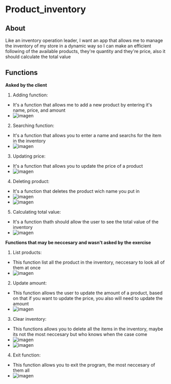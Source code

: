 # Product_inventory
## About
Like an inventory operation leader, I want an app that allows me to manage the inventory of my store in a dynamic way so I can make an efficient following of the available products, they're quantity and they're price, also it should calculate the total value

## Functions

**Asked by the client**
1. Adding function:
- It's a function that allows me to add a new product by entering it's name, price, and amount
- ![imagen](https://github.com/user-attachments/assets/0d69caf2-b051-4cd1-9da1-d6fc1c589fba)


2. Searching function:
- It's a function that allows you to enter a name and searchs for the item in the inventory
- ![imagen](https://github.com/user-attachments/assets/db027b06-b16e-4566-bb79-aa322e07f825)


3. Updating price:
- It's a function that allows you to update the price of a product
- ![imagen](https://github.com/user-attachments/assets/b466f2f7-b7f3-41e5-b8cf-cd77ea4d9b48)

4. Deleting product:
- It's a function that deletes the product wich name you put in
- ![imagen](https://github.com/user-attachments/assets/50d69e77-7724-459f-b9a3-af47018f03cd)
- ![imagen](https://github.com/user-attachments/assets/901202e5-8d2c-46dd-93b8-30f1a4a6c86f)


5. Calculating total value:
- It's a function thath should allow the user to see the total value of the inventory
- ![imagen](https://github.com/user-attachments/assets/2a5f6de4-f933-413d-899e-19a46e9d992f)


**Functions that may be neccesary and wasn't asked by the exercise**
1. List products:
- This function list all the product in the inventory, neccesary to look all of them at once
- ![imagen](https://github.com/user-attachments/assets/8d214579-4f6d-4f91-ad8a-dbc70480721e)

2. Update amount:
- This function allows the user to update the amount of a product, based on that if you want to update the price, you also will need to update the amount
- ![imagen](https://github.com/user-attachments/assets/40e9dd87-bfc1-4a63-a315-a7b147b978b4)

3. Clear inventory:
- This functions allows you to delete all the items in the inventory, maybe its not the most neccesary but who knows when the case come
- ![imagen](https://github.com/user-attachments/assets/d0d5bb9b-9703-452d-a9ac-6f7e6ec8c47a)
- ![imagen](https://github.com/user-attachments/assets/316ef792-998f-4fe9-8d71-9212593b86ab)

4. Exit function:
- This function allows you to exit the program, the most neccesary of them all
- ![imagen](https://github.com/user-attachments/assets/88b37666-74a8-44f7-941f-3b00362acdb0)

